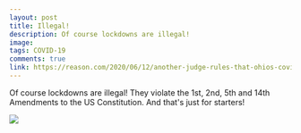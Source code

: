 ```yaml
---
layout: post
title: Illegal!
description: Of course lockdowns are illegal!
image: 
tags: COVID-19
comments: true
link: https://reason.com/2020/06/12/another-judge-rules-that-ohios-covid-19-lockdown-is-illegal/
---
```

Of course lockdowns are illegal! They violate the 1st, 2nd, 5th and 14th
Amendments to the US Constitution. And that's just for starters!

![](https://lh4.googleusercontent.com/QQl7Lvd7zb1IF-oCT06gkngRlAMHecdz6C1sdqzf4S2pfosXGuKU5iEvaELLyQ0o_MoY8h3rx_UFzcKcIpnNfMWbDgJgkYOxWNT-Uye7ls04CWhxLzs=w1280)
